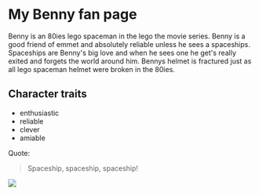 # My Benny fan page

Benny is an 80ies lego spaceman in the lego the movie series. Benny is a good friend of emmet and absolutely reliable unless he sees a spaceships. Spaceships are Benny's big love and when he sees one he get's really exited and forgets the world around him. 
Bennys helmet is fractured just as all lego spaceman helmet were broken in the 80ies.

## Character traits

* enthusiastic
* reliable
* clever
* amiable

Quote:

> Spaceship, spaceship, spaceship!

<img src="https://www.lego.com/cdn/cs/catalog/assets/bltbd0fcabb2ed3eb9d/1/70841_Benny_PrimaryImage.jpg">